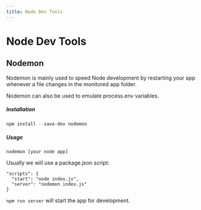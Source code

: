```yaml
---
title: Node Dev Tools
---
```


# Node Dev Tools

## Nodemon

Nodemon is mainly used to speed Node development by restarting your app whenever a file changes in the monitored app folder. 

Nodemon can also be used to emulate process.env variables.

##### Installation

```javascript
npm install --save-dev nodemon
```

##### Usage

```
nodemon [your node app]
```

Usually we will use a package.json script:

```
"scripts": {
  "start": "node index.js",
  "server": "nodemon index.js"
}
```

`npm run server` will start the app for development.

